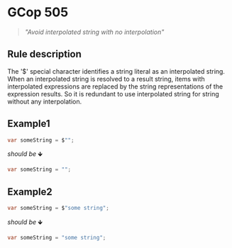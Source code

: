 ﻿# GCop 505

> *"Avoid interpolated string with no interpolation"*

## Rule description

The '$' special character identifies a string literal as an interpolated string. When an interpolated string is resolved to a result string, items with interpolated expressions are replaced by the string representations of the expression results. So it is redundant to use interpolated string for string without any interpolation.

## Example1

```csharp
var someString = $"";
```

*should be* 🡻

```csharp
var someString = "";
```

## Example2

```csharp
var someString = $"some string";
```

*should be* 🡻

```csharp
var someString = "some string";
```
